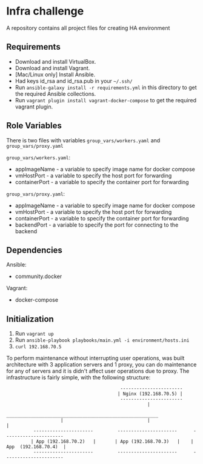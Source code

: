 Infra challenge
=========

A repository contains all project files for creating HA environment

Requirements
------------

- Download and install VirtualBox.
- Download and install Vagrant.
- [Mac/Linux only] Install Ansible.
- Had keys id_rsa and id_rsa.pub in your `~/.ssh/`
- Run `ansible-galaxy install -r requirements.yml` in this directory to get the required Ansible collections.
- Run `vagrant plugin install vagrant-docker-compose` to get the required vagrant plugin.

Role Variables
--------------

There is two files with variables `group_vars/workers.yaml` and `group_vars/proxy.yaml`

`group_vars/workers.yaml`:
- appImageName - a variable to specify image name for docker compose
- vmHostPort - a variable to specify the host port for forwarding
- containerPort - a variable to specify the container port for forwarding

`group_vars/proxy.yaml`:
- appImageName - a variable to specify image name for docker compose
- vmHostPort - a variable to specify the host port for forwarding
- containerPort - a variable to specify the container port for forwarding
- backendPort - a variable to specify the port for connecting to the backend

Dependencies
------------
Ansible:
- community.docker

Vagrant:
- docker-compose

Initialization
----------------

1. Run `vagrant up`
2. Run `ansible-playbook playbooks/main.yml -i environment/hosts.ini`
3. `curl 192.168.70.5`

To perform maintenance without interrupting user operations, was built architecture with 3 application servers and 1 proxy, you can do maintenance for any of servers and it is didn't affect user operations due to proxy.
The infrastructure is fairly simple, with the following structure:

                                              -----------------------
                                             | Nginx (192.168.70.5) |
                                              -----------------------
                                                        |
                         ________________________________________________________
                        |                               |                        |
              ----------------------         ----------------------      ----------------------
             | App (192.168.70.2)   |       | App (192.168.70.3)   |    | App  (192.168.70.4)  |
              ----------------------         ----------------------      ----------------------
